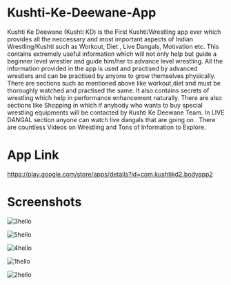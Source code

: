 # Kushti-Ke-Deewane-App
Kushti Ke Deewane (Kushti KD) is the First Kushti/Wrestling app ever which provides all the neccessary and most important aspects of Indian Wrestling/Kushti such as Workout, Diet , Live Dangals, Motivation etc.
This contains extremely useful information which will not only help but guide a beginner level wrestler and guide him/her to advance level wrestling. All the information provided in the app is used and practised by advanced wrestlers and can be practised by anyone to grow themselves physically.
There are sections such as mentioned above like workout,diet and must be thoroughly watched and practised the same. It also contains secrets of wrestling which help in performance enhancement naturally.
There are also sections like Shopping in which if anybody who wants to buy special wrestling equipments will be contacted by Kushti Ke Deewane Team. In LIVE DANGAL section anyone can watch live dangals that are going on . There are countless Videos on Wrestling and Tons of Information to Explore.

# App Link 
https://play.google.com/store/apps/details?id=com.kushtikd2.bodyapp2

# Screenshots
 
 ![3hello](https://user-images.githubusercontent.com/45965818/79638824-3fe85880-81a5-11ea-8765-a34315463a0a.gif)
 
 ![5hello](https://user-images.githubusercontent.com/45965818/79638831-48d92a00-81a5-11ea-9247-46ed710c860d.gif)
 
 ![4hello](https://user-images.githubusercontent.com/45965818/79638829-44ad0c80-81a5-11ea-97e3-f7e71a3d4358.gif)
 
 ![1hello](https://user-images.githubusercontent.com/45965818/79638703-95703580-81a4-11ea-919c-bd85709c37f4.gif)

 ![2hello](https://user-images.githubusercontent.com/45965818/79638833-4c6cb100-81a5-11ea-99a8-0a8907bdf4c1.gif)
